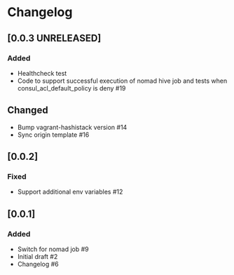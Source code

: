 # Changelog

## [0.0.3 UNRELEASED]

### Added

- Healthcheck test
- Code to support successful execution of nomad hive job and tests when consul_acl_default_policy is deny #19

## Changed

- Bump vagrant-hashistack version #14
- Sync origin template #16

## [0.0.2]

### Fixed

- Support additional env variables #12

## [0.0.1]

### Added

- Switch for nomad job #9
- Initial draft #2
- Changelog #6